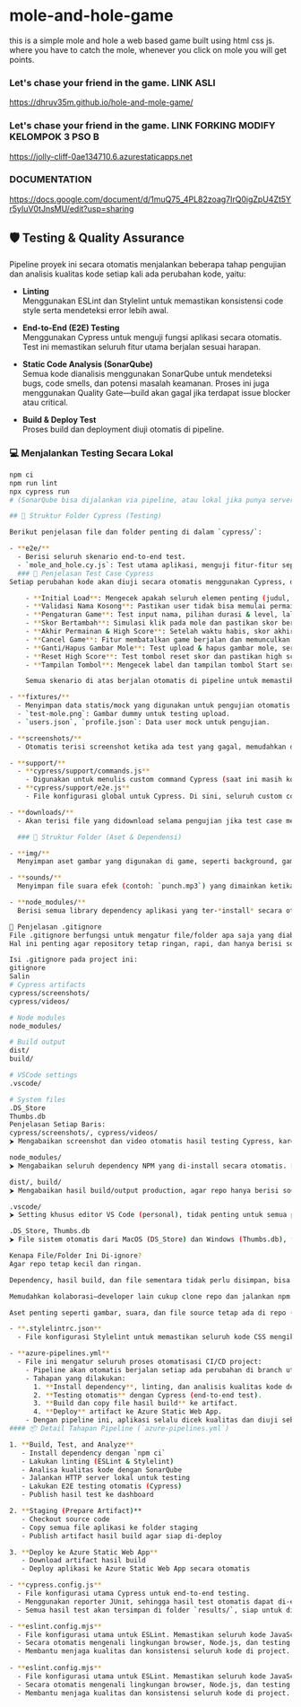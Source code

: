 # mole-and-hole-game

this is a simple mole and hole a web based game built using html css js. <br/>
where you have to catch the mole, whenever you click on mole you will get points.

### Let's chase your friend in the game. LINK ASLI
https://dhruv35m.github.io/hole-and-mole-game/

### Let's chase your friend in the game. LINK FORKING MODIFY KELOMPOK 3 PSO B
https://jolly-cliff-0ae134710.6.azurestaticapps.net 

### DOCUMENTATION
https://docs.google.com/document/d/1muQ75_4PL82zoag7IrQ0igZpU4Zt5Yr5yIuV0tJnsMU/edit?usp=sharing

## 🛡️ Testing & Quality Assurance
Pipeline proyek ini secara otomatis menjalankan beberapa tahap pengujian dan analisis kualitas kode setiap kali ada perubahan kode, yaitu:

- **Linting**  
  Menggunakan ESLint dan Stylelint untuk memastikan konsistensi code style serta mendeteksi error lebih awal.

- **End-to-End (E2E) Testing**  
  Menggunakan Cypress untuk menguji fungsi aplikasi secara otomatis. Test ini memastikan seluruh fitur utama berjalan sesuai harapan.

- **Static Code Analysis (SonarQube)**  
  Semua kode dianalisis menggunakan SonarQube untuk mendeteksi bugs, code smells, dan potensi masalah keamanan. Proses ini juga menggunakan Quality Gate—build akan gagal jika terdapat issue blocker atau critical.

- **Build & Deploy Test**  
  Proses build dan deployment diuji otomatis di pipeline.

### 💻 Menjalankan Testing Secara Lokal

```bash
npm ci
npm run lint
npx cypress run
# (SonarQube bisa dijalankan via pipeline, atau lokal jika punya server SonarQube)

## 📁 Struktur Folder Cypress (Testing)

Berikut penjelasan file dan folder penting di dalam `cypress/`:

- **e2e/**
  - Berisi seluruh skenario end-to-end test.
  - `mole_and_hole.cy.js`: Test utama aplikasi, menguji fitur-fitur seperti mulai game, ganti gambar mole, skor, reset skor, dsb.
  ### 📄 Penjelasan Test Case Cypress
Setiap perubahan kode akan diuji secara otomatis menggunakan Cypress, dengan skenario sebagai berikut:

    - **Initial Load**: Mengecek apakah seluruh elemen penting (judul, input, tombol, skor) muncul dengan benar saat halaman dibuka.
    - **Validasi Nama Kosong**: Pastikan user tidak bisa memulai permainan tanpa mengisi nama, dan pesan error tampil.
    - **Pengaturan Game**: Test input nama, pilihan durasi & level, lalu memulai game dan memverifikasi perubahan UI.
    - **Skor Bertambah**: Simulasi klik pada mole dan pastikan skor bertambah.
    - **Akhir Permainan & High Score**: Setelah waktu habis, skor akhir dan high score diperbarui.
    - **Cancel Game**: Fitur membatalkan game berjalan dan memunculkan pesan pembatalan.
    - **Ganti/Hapus Gambar Mole**: Test upload & hapus gambar mole, serta pesan sukses.
    - **Reset High Score**: Test tombol reset skor dan pastikan high score kembali ke awal.
    - **Tampilan Tombol**: Mengecek label dan tampilan tombol Start serta Reset Score.

    Semua skenario di atas berjalan otomatis di pipeline untuk memastikan aplikasi selalu dalam kondisi baik.

- **fixtures/**
  - Menyimpan data statis/mock yang digunakan untuk pengujian otomatis.
  - `test-mole.png`: Gambar dummy untuk testing upload.
  - `users.json`, `profile.json`: Data user mock untuk pengujian.

- **screenshots/**
  - Otomatis terisi screenshot ketika ada test yang gagal, memudahkan debugging.

- **support/**
  - **cypress/support/commands.js**
    - Digunakan untuk menulis custom command Cypress (saat ini masih kosong).
  - **cypress/support/e2e.js**
    - File konfigurasi global untuk Cypress. Di sini, seluruh custom command diimpor dan plugin `cypress-file-upload` diaktifkan untuk mendukung fitur upload file saat testing.

- **downloads/**
  - Akan terisi file yang didownload selama pengujian jika test case melakukan download file.

  ### 📁 Struktur Folder (Aset & Dependensi)

- **img/**  
  Menyimpan aset gambar yang digunakan di game, seperti background, gambar lubang, dan karakter mole.

- **sounds/**  
  Menyimpan file suara efek (contoh: `punch.mp3`) yang dimainkan ketika user melakukan aksi tertentu, seperti memukul mole.

- **node_modules/**  
  Berisi semua library dependency aplikasi yang ter-*install* secara otomatis lewat NPM. Folder ini sangat besar dan **tidak pernah dimasukkan ke repository** (sudah ada di .gitignore).

📄 Penjelasan .gitignore
File .gitignore berfungsi untuk mengatur file/folder apa saja yang diabaikan oleh Git, sehingga tidak akan di-commit atau di-push ke repository.
Hal ini penting agar repository tetap ringan, rapi, dan hanya berisi source code atau aset penting.

Isi .gitignore pada project ini:
gitignore
Salin
# Cypress artifacts
cypress/screenshots/
cypress/videos/

# Node modules
node_modules/

# Build output
dist/
build/

# VSCode settings
.vscode/

# System files
.DS_Store
Thumbs.db
Penjelasan Setiap Baris:
cypress/screenshots/, cypress/videos/
⮞ Mengabaikan screenshot dan video otomatis hasil testing Cypress, karena ukurannya bisa besar dan hanya untuk debugging lokal.

node_modules/
⮞ Mengabaikan seluruh dependency NPM yang di-install secara otomatis. Folder ini sangat besar dan tidak perlu disimpan di repo (cukup install ulang dengan npm install).

dist/, build/
⮞ Mengabaikan hasil build/output production, agar repo hanya berisi source code.

.vscode/
⮞ Setting khusus editor VS Code (personal), tidak penting untuk semua pengguna.

.DS_Store, Thumbs.db
⮞ File sistem otomatis dari MacOS (DS_Store) dan Windows (Thumbs.db), tidak berkaitan dengan project.

Kenapa File/Folder Ini Di-ignore?
Agar repo tetap kecil dan ringan.

Dependency, hasil build, dan file sementara tidak perlu disimpan, bisa dibuat ulang kapan saja.

Memudahkan kolaborasi—developer lain cukup clone repo dan jalankan npm install untuk mendapatkan semua dependency.

Aset penting seperti gambar, suara, dan file source tetap ada di repo (tidak di-ignore).

- **.stylelintrc.json**
  - File konfigurasi Stylelint untuk memastikan seluruh kode CSS mengikuti aturan best practice. Menggunakan standar `stylelint-config-standard` agar style sheet tetap konsisten, bebas error, dan mudah dirawat.

- **azure-pipelines.yml**
  - File ini mengatur seluruh proses otomatisasi CI/CD project:
    - Pipeline akan otomatis berjalan setiap ada perubahan di branch utama.
    - Tahapan yang dilakukan:
      1. **Install dependency**, linting, dan analisis kualitas kode dengan SonarQube.
      2. **Testing otomatis** dengan Cypress (end-to-end test).
      3. **Build dan copy file hasil build** ke artifact.
      4. **Deploy** artifact ke Azure Static Web App.
    - Dengan pipeline ini, aplikasi selalu dicek kualitas dan diuji sebelum dideploy otomatis ke server.
#### 📦 Detail Tahapan Pipeline (`azure-pipelines.yml`)

1. **Build, Test, and Analyze**
   - Install dependency dengan `npm ci`
   - Lakukan linting (ESLint & Stylelint)
   - Analisa kualitas kode dengan SonarQube
   - Jalankan HTTP server lokal untuk testing
   - Lakukan E2E testing otomatis (Cypress)
   - Publish hasil test ke dashboard

2. **Staging (Prepare Artifact)**
   - Checkout source code
   - Copy semua file aplikasi ke folder staging
   - Publish artifact hasil build agar siap di-deploy

3. **Deploy ke Azure Static Web App**
   - Download artifact hasil build
   - Deploy aplikasi ke Azure Static Web App secara otomatis

- **cypress.config.js**
  - File konfigurasi utama Cypress untuk end-to-end testing.
  - Menggunakan reporter JUnit, sehingga hasil test otomatis dapat di-export dalam format XML dan dibaca oleh pipeline CI/CD (misal Azure DevOps).
  - Semua hasil test akan tersimpan di folder `results/`, siap untuk dianalisis dan dipantau oleh tim.

- **eslint.config.mjs**
  - File konfigurasi utama untuk ESLint. Memastikan seluruh kode JavaScript (baik aplikasi maupun testing) mengikuti standar penulisan yang baik.
  - Secara otomatis mengenali lingkungan browser, Node.js, dan testing (Mocha, Chai, Cypress) sehingga meminimalkan error palsu pada kode pengujian.
  - Membantu menjaga kualitas dan konsistensi seluruh kode di project.
  
- **eslint.config.mjs**
  - File konfigurasi utama untuk ESLint. Memastikan seluruh kode JavaScript (baik aplikasi maupun testing) mengikuti standar penulisan yang baik.
  - Secara otomatis mengenali lingkungan browser, Node.js, dan testing (Mocha, Chai, Cypress) sehingga meminimalkan error palsu pada kode pengujian.
  - Membantu menjaga kualitas dan konsistensi seluruh kode di project.
